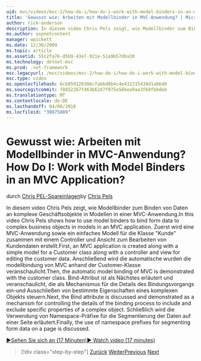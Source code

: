 ```yaml
---
uid: mvc/videos/mvc-2/how-do-i/how-do-i-work-with-model-binders-in-an-mvc-application
title: 'Gewusst wie: Arbeiten mit Modellbinder in MVC-Anwendung? | Microsoft-Dokumentation'
author: rick-anderson
description: In diesem video Chris Pels zeigt, wie Modellbinder zum Binden von Daten an komplexe Geschäftsobjekte in Modellen in einer MVC-Anwendung. Erste, ein MVC-Application...
ms.author: aspnetcontent
manager: wpickett
ms.date: 12/30/2009
ms.topic: article
ms.assetid: 55c2fa76-d5b9-43e7-921e-51a9b57dba30
ms.technology: dotnet-mvc
ms.prod: .net-framework
msc.legacyurl: /mvc/videos/mvc-2/how-do-i/how-do-i-work-with-model-binders-in-an-mvc-application
msc.type: video
ms.openlocfilehash: 6cb859126386cfabbd8b4c4e432215438d1ab640
ms.sourcegitcommit: f8852267f463b62d7f975e56bea9aa3f68fbbdeb
ms.translationtype: MT
ms.contentlocale: de-DE
ms.lasthandoff: 04/06/2018
ms.locfileid: "30875889"
---
```

<a name="how-do-i-work-with-model-binders-in-an-mvc-application"></a><span data-ttu-id="308fa-105">Gewusst wie: Arbeiten mit Modellbinder in MVC-Anwendung?</span><span class="sxs-lookup"><span data-stu-id="308fa-105">How Do I: Work with Model Binders in an MVC Application?</span></span>
====================
<span data-ttu-id="308fa-106">durch [Chris PEL-Spareinlagen](https://twitter.com/chrispels)</span><span class="sxs-lookup"><span data-stu-id="308fa-106">by [Chris Pels](https://twitter.com/chrispels)</span></span>

<span data-ttu-id="308fa-107">In diesem video Chris Pels zeigt, wie Modellbinder zum Binden von Daten an komplexe Geschäftsobjekte in Modellen in einer MVC-Anwendung.</span><span class="sxs-lookup"><span data-stu-id="308fa-107">In this video Chris Pels shows how to use model binders to bind form data to complex business objects in models in an MVC application.</span></span> <span data-ttu-id="308fa-108">Zuerst wird eine MVC-Anwendung sowie ein einfaches Modell für die Klasse "Kunde" zusammen mit einem Controller und Ansicht zum Bearbeiten von Kundendaten erstellt.</span><span class="sxs-lookup"><span data-stu-id="308fa-108">First, an MVC application is created along with a simple model for a Customer class along with a controller and view for editing the customer data.</span></span> <span data-ttu-id="308fa-109">Anschließend wird die automatische wurden die modellbindung von MVC anhand der Customer-Klasse veranschaulicht.</span><span class="sxs-lookup"><span data-stu-id="308fa-109">Then, the automatic model binding of MVC is demonstrated with the customer class.</span></span> <span data-ttu-id="308fa-110">Bind-Attribut ist als Nächstes erläutert und veranschaulicht, die als Mechanismus für die Details des Bindungsvorgangs ein-und Ausschließen von bestimmte Eigenschaften eines komplexen Objekts steuern.</span><span class="sxs-lookup"><span data-stu-id="308fa-110">Next, the Bind attribute is discussed and demonstrated as a mechanism for controlling the details of the binding process to include and exclude specific properties of a complex object.</span></span> <span data-ttu-id="308fa-111">Schließlich wird die Verwendung von Namespace-Präfixe für die Segmentierung der Daten auf einer Seite erläutert.</span><span class="sxs-lookup"><span data-stu-id="308fa-111">Finally, the use of namespace prefixes for segmenting form data on a page is discussed.</span></span>

[<span data-ttu-id="308fa-112">&#9654;Sehen Sie sich an (17 Minuten)</span><span class="sxs-lookup"><span data-stu-id="308fa-112">&#9654; Watch video (17 minutes)</span></span>](https://channel9.msdn.com/Blogs/ASP-NET-Site-Videos/how-do-i-work-with-model-binders-in-an-mvc-application)

> [!div class="step-by-step"]
> <span data-ttu-id="308fa-113">[Zurück](how-do-i-create-a-custom-html-helper-for-an-mvc-application.md)
> [Weiter](how-do-i-use-httpverbs-attributes-in-an-mvc-application.md)</span><span class="sxs-lookup"><span data-stu-id="308fa-113">[Previous](how-do-i-create-a-custom-html-helper-for-an-mvc-application.md)
[Next](how-do-i-use-httpverbs-attributes-in-an-mvc-application.md)</span></span>
